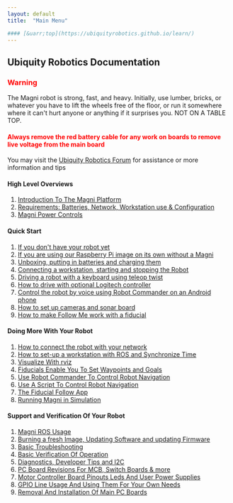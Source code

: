 ```yaml
---
layout: default
title:  "Main Menu"

#### [&uarr;top](https://ubiquityrobotics.github.io/learn/)
---
```

## Ubiquity Robotics Documentation

<H3 style="color:red">Warning</H3>

The Magni robot is strong, fast, and heavy. Initially, use lumber, bricks, or whatever you have to lift the wheels free of the floor, or run it somewhere where it can't hurt anyone or anything if it surprises you. NOT ON A TABLE TOP.

<H4 style="color:red">Always remove the red battery cable for any work on boards to remove live voltage from the main board</H4>

You may visit the [Ubiquity Robotics Forum](https://forum.ubiquityrobotics.com) for assistance or more information and tips

#### High Level Overviews
1. [Introduction To The Magni Platform](introduction)  
2. [Requirements: Batteries, Network, Workstation use & Configuration ](need_to_know)  
3. [Magni Power Controls](magni_key)  

#### Quick Start

1.  [If you don't have your robot yet](quick_start/no_robot.md)
2.  [If you are using our Raspberry Pi image on its own without a Magni](quick_start/image_no_magni.md)
3.	[Unboxing, putting in batteries and charging them](quick_start/unboxing/unboxing.md)
4.  [Connecting a workstation, starting and stopping the Robot](quick_start/connecting.md)
5.  [Driving a robot with a keyboard using teleop twist](quick_start/keyboard_teleop.md)
6.  [How to drive with optional Logitech controller](quick_start/logitech.markdown)
7.	[Control the robot by voice using Robot Commander on an Android phone](quick_start/Robot_Commander_AP.markdown)
8.	[How to set up cameras and sonar board](quick_start/camera_sensor/installation.md)
9.	[How to make Follow Me work with a fiducial](quick_start/fiducial_follow.md)


####	Doing More With Your Robot

1.	[How to connect the robot with your network](doing_more/network_connect.md)
2.  [How to set-up a workstation with ROS and Synchronize Time](doing_more/workstation_setup.md)
3.	[Visualize With rviz](doing_more/rviz.md)
4.	[Fiducials Enable You To Set Waypoints and Goals](doing_more/fiducials.md)
5. [Use Robot Commander To Control Robot Navigation](doing_more/waypoints.md)
6. [Use A Script To Control Robot Navigation](python_script_1)
7. [The Fiducial Follow App](programming_your_robot/fiducial_follow_app.md)
8. [Running Magni in Simulation](simulation)  

####	Support and Verification Of Your Robot

1. [Magni ROS Usage](programming_your_robot/overview.md)
2. [Burning a fresh Image, Updating Software and updating Firmware](programming_your_robot/updating.md)
3. [Basic Troubleshooting](support/troubleshooting.md)
4. [Basic Verification Of Operation](support/verification.md)
5. [Diagnostics, Developer Tips and I2C](support/diagnostics.md)
6. [PC Board Revisions For MCB, Switch Boards & more](PC_Board_RevId)
7. [Motor Controller Board Pinouts Leds And User Power Supplies](mcb_pinouts_leds_userpower)
8. [GPIO Line Usage And Using Them For Your Own Needs](support/GPIO_lines.md)
9. [Removal And Installation Of Main PC Boards](support/board_replacement.md)



<!--
12.	Writing Your First Script
13.	Creating a Map
14.	Autonomous Driving
15.	Going Forward and Avoiding Obstacles with Code
16.	Going to a Specific Location on Your Map Using Code
17.	Monitor Magni Battery Status
18.	Button Events
19.	What to Read Next

* [Software Reference](software_reference/software_reference.md)

<!--

* [Setup In Depth](setup/setup.md):

  Everything from ordering batteries and network cables to figuring out networking issues.

* [Miscellaneous](misc/misc.md)

* [CoffeeBot Challenge](ix_coffeebot)
* [Learning with Magni in Simulation](ix_simulation1)
* [Challenge in Simulation](ix_simulation2) -->
